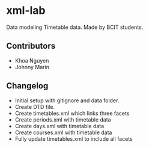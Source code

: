 # xml-lab
Data modeling Timetable data. Made by BCIT students.

## Contributors
- Khoa Nguyen
- Johnny Marin

## Changelog
- Initial setup with gitignore and data folder.
- Create DTD file.
- Create timetables.xml which links three facets
- Create periods.xml with timetable data
- Create days.xml with timetable data
- Create courses.xml with timetable data
- Fully update timetables.xml to include all facets
